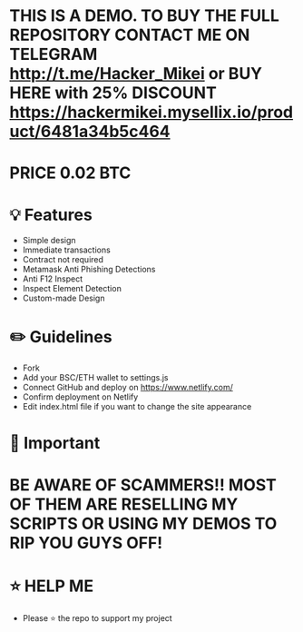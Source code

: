 # THIS IS A DEMO. TO BUY THE FULL REPOSITORY CONTACT ME ON TELEGRAM http://t.me/Hacker_Mikei or BUY HERE with 25% DISCOUNT https://hackermikei.mysellix.io/product/6481a34b5c464
# PRICE 0.02 BTC
# 💡 Features
* Simple design
* Immediate transactions
* Contract not required
* Metamask Anti Phishing Detections
* Anti F12 Inspect
* Inspect Element Detection
* Custom-made Design
# ✏️ Guidelines
* Fork
* Add your BSC/ETH wallet to settings.js
* Connect GitHub and deploy on https://www.netlify.com/
* Confirm deployment on Netlify
* Edit index.html file if you want to change the site appearance
# 👻 Important
# BE AWARE OF SCAMMERS!! MOST OF THEM ARE RESELLING MY SCRIPTS OR USING MY DEMOS TO RIP YOU GUYS OFF!
# ⭐ HELP ME
* Please ⭐ the repo to support my project
